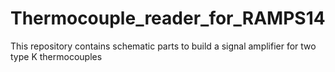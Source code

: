 # Thermocouple_reader_for_RAMPS14
This repository contains schematic parts to build a signal amplifier for two type K thermocouples
